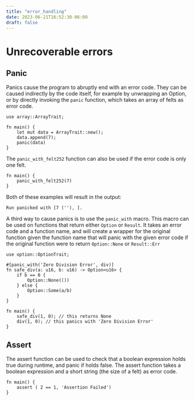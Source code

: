 ```yaml
---
title: "error_handling"
date: 2023-06-21T16:52:30-06:00
draft: false
---
```


# Unrecoverable errors

## Panic

Panics cause the program to abruptly end with an error code. They can be caused indirectly by the code itself, for example by unwrapping an Option, or by directly invoking the `panic` function, which takes an array of felts as error code.

```
use array::ArrayTrait;

fn main() {
    let mut data = ArrayTrait::new();
    data.append(7);
    panic(data)
}
```
The `panic_with_felt252` function can also be used if the error code is only one felt.

```
fn main() {
    panic_with_felt252(7)
}
```

Both of these examples will result in the output:

```
Run panicked with [7 (''), ].
```

A third way to cause panics is to use the `panic_with` macro. This macro can be used on functions that return either `Option` or `Result`. It takes an error code and a function name, and will create a wrapper for the original function given the function name that will panic with the given error code if the original function were to return `Option::None` or `Result::Err`

```
use option::OptionTrait;

#[panic_with('Zero Division Error', div)]
fn safe_div(a: u16, b: u16) -> Option<u16> {
    if b == 0 {
        Option::None(())
    } else {
        Option::Some(a/b)
    }
}

fn main() {
    safe_div(1, 0); // this returns None
    div(1, 0); // this panics with 'Zero Division Error'
}
```

## Assert

The assert function can be used to check that a boolean expression holds true during runtime, and panic if holds false. The assert function takes a boolean expression and a short string (the size of a felt) as error code.

```
fn main() {
    assert ( 2 == 1, 'Assertion Failed')
}
```
